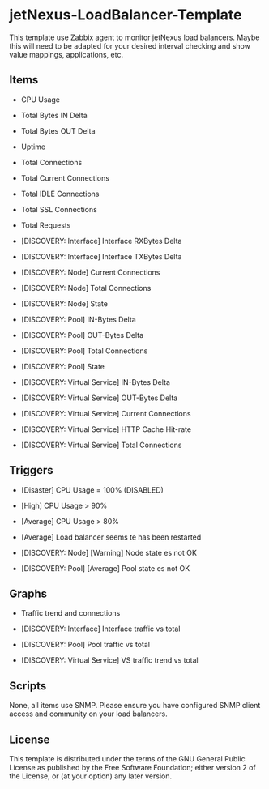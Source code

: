 jetNexus-LoadBalancer-Template
=================

This template use Zabbix agent to monitor jetNexus load balancers.
Maybe this will need to be adapted for your desired interval checking and show value mappings, applications, etc.

Items
-----

  *  CPU Usage
  *  Total Bytes IN Delta
  *  Total Bytes OUT Delta
  *  Uptime

  *  Total Connections
  *  Total Current Connections
  *  Total IDLE Connections
  *  Total SSL Connections
  *  Total Requests

  *  [DISCOVERY: Interface] Interface RXBytes Delta
  *  [DISCOVERY: Interface] Interface TXBytes Delta

  *  [DISCOVERY: Node] Current Connections
  *  [DISCOVERY: Node] Total Connections
  *  [DISCOVERY: Node] State

  *  [DISCOVERY: Pool] IN-Bytes Delta
  *  [DISCOVERY: Pool] OUT-Bytes Delta
  *  [DISCOVERY: Pool] Total Connections
  *  [DISCOVERY: Pool] State

  *  [DISCOVERY: Virtual Service] IN-Bytes Delta
  *  [DISCOVERY: Virtual Service] OUT-Bytes Delta
  *  [DISCOVERY: Virtual Service] Current Connections
  *  [DISCOVERY: Virtual Service] HTTP Cache Hit-rate
  *  [DISCOVERY: Virtual Service] Total Connections

 
Triggers
--------

  *  [Disaster] CPU Usage = 100% (DISABLED)
  *  [High] CPU Usage > 90%
  *  [Average] CPU Usage > 80%
  *  [Average] Load balancer seems te has been restarted 
 
  *  [DISCOVERY: Node] [Warning] Node state es not OK
  *  [DISCOVERY: Pool] [Average] Pool state es not OK


Graphs
------

  *  Traffic trend and connections
 
  *  [DISCOVERY: Interface] Interface traffic vs total
  *  [DISCOVERY: Pool] Pool traffic vs total
  *  [DISCOVERY: Virtual Service] VS traffic trend vs total


Scripts
-------

None, all items use SNMP. Please ensure you have configured SNMP client access and community on your load balancers.


License
-------

This template is distributed under the terms of the GNU General Public License as published by the Free Software Foundation; either version 2 of the  License, or (at your option) any later version.